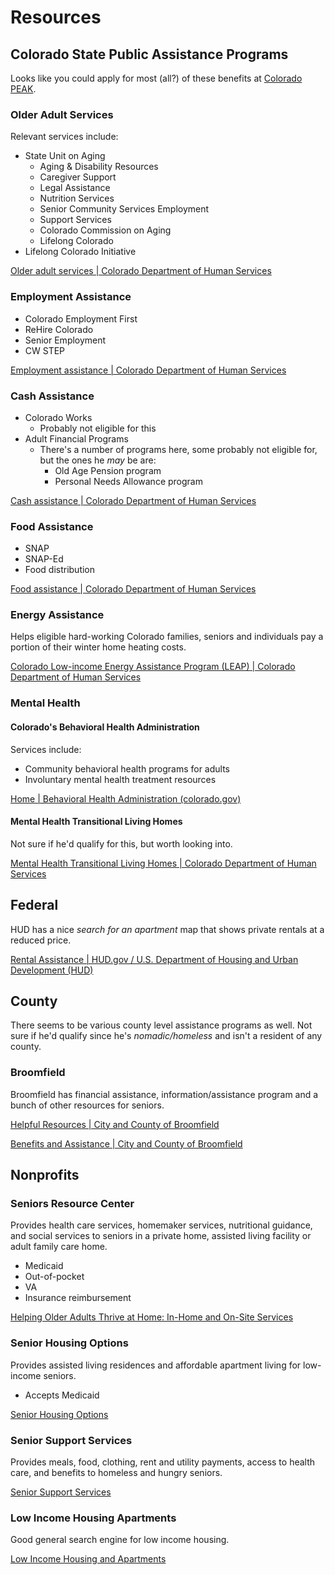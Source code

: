 # Resources

## Colorado State Public Assistance Programs 

Looks like you could apply for most (all?) of these benefits at [Colorado PEAK](https://peak.my.site.com/peak/s/peak-landing-page?language=en_US).

### Older Adult Services

Relevant services include:
- State Unit on Aging
	- Aging & Disability Resources
	- Caregiver Support
	- Legal Assistance
	- Nutrition Services
	- Senior Community Services Employment
	- Support Services
	- Colorado Commission on Aging
	- Lifelong Colorado
- Lifelong Colorado Initiative

[Older adult services | Colorado Department of Human Services](https://cdhs.colorado.gov/our-services/older-adult-services)

### Employment Assistance

- Colorado Employment First
- ReHire Colorado
- Senior Employment
- CW STEP

[Employment assistance | Colorado Department of Human Services](https://cdhs.colorado.gov/benefits-assistance/employment-assistance)

### Cash Assistance

- Colorado Works
	- Probably not eligible for this
- Adult Financial Programs
	- There's a number of programs here, some probably not eligible for, but the ones he *may* be are:
		- Old Age Pension program
		- Personal Needs Allowance program

[Cash assistance | Colorado Department of Human Services](https://cdhs.colorado.gov/benefits-assistance/cash-assistance)


### Food Assistance

- SNAP
- SNAP-Ed
- Food distribution

[Food assistance | Colorado Department of Human Services](https://cdhs.colorado.gov/benefits-assistance/food-assistance)



### Energy Assistance

Helps eligible hard-working Colorado families, seniors and individuals pay a portion of their winter home heating costs.

[Colorado Low-income Energy Assistance Program (LEAP) | Colorado Department of Human Services](https://cdhs.colorado.gov/leap)

### Mental Health

#### Colorado's Behavioral Health Administration

Services include:
- Community behavioral health programs for adults
- Involuntary mental health treatment resources

[Home | Behavioral Health Administration (colorado.gov)](https://bha.colorado.gov/)

#### Mental Health Transitional Living Homes

Not sure if he'd qualify for this, but worth looking into.

[Mental Health Transitional Living Homes | Colorado Department of Human Services](https://cdhs.colorado.gov/mental-health-transitional-living-homes)

## Federal

HUD has a nice *search for an apartment* map that shows private rentals at a reduced price.

[Rental Assistance | HUD.gov / U.S. Department of Housing and Urban Development (HUD)](https://www.hud.gov/topics/rental_assistance)

## County 

There seems to be various county level assistance programs as well. Not sure if he'd qualify since he's *nomadic/homeless* and isn't a resident of any county. 

### Broomfield

Broomfield has financial assistance, information/assistance program and a bunch of other resources for seniors.

[Helpful Resources | City and County of Broomfield](https://www.broomfield.org/368/Helpful-Resources)

[Benefits and Assistance | City and County of Broomfield](https://www.broomfield.org/2952/Benefits-and-Assistance)



## Nonprofits

### Seniors Resource Center

Provides health care services, homemaker services, nutritional guidance, and social services to seniors in a private home, assisted living facility or adult family care home. 

- Medicaid
- Out-of-pocket
- VA
- Insurance reimbursement

[Helping Older Adults Thrive at Home: In-Home and On-Site Services](https://seniorsresourcecenter.org/)

### Senior Housing Options

Provides assisted living residences and affordable apartment living for low-income seniors.

- Accepts Medicaid

[Senior Housing Options](https://seniorhousingoptions.org/)

### Senior Support Services

Provides meals, food, clothing, rent and utility payments, access to health care, and benefits to homeless and hungry seniors.

[Senior Support Services](https://www.seniorsupportservices.org/)

### Low Income Housing Apartments

Good general search engine for low income housing.

[Low Income Housing and Apartments](https://www.lowincomehousing.us/)
<!--stackedit_data:
eyJoaXN0b3J5IjpbLTEwMzYwNTA2NzAsNDExNzA4ODU3LDQxMT
cwODg1N119
-->